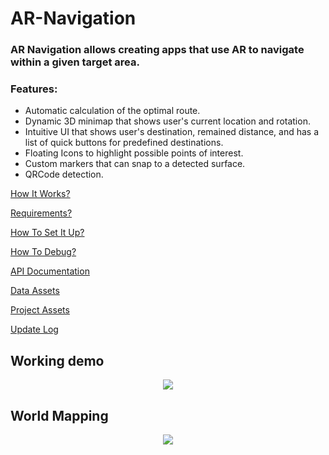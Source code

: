 # AR-Navigation

### AR Navigation allows creating apps that use AR to navigate within a given target area. 

### Features:
- Automatic calculation of the optimal route.
- Dynamic 3D minimap that shows user's current location and rotation.
- Intuitive UI that shows user's destination, remained distance, and has a list of quick buttons for predefined destinations.
- Floating Icons to highlight possible points of interest.
- Custom markers that can snap to a detected surface.
- QRCode detection. 

 [How It Works?](https://github.com/nesseratious/AR-Navigation/blob/master/Documentation/How-It-Works.md)
 
 [Requirements?](https://github.com/nesseratious/AR-Navigation/blob/master/Documentation/Requirements.md)
 
 [How To Set It Up?](https://github.com/nesseratious/AR-Navigation/blob/master/Documentation/AR-Navigation-How-To-Set-It-Up.md)
 
 [How To Debug?](https://github.com/nesseratious/AR-Navigation/blob/master/Documentation/Debug.md)

 [API Documentation](https://github.com/nesseratious/AR-Navigation/blob/master/API/API.md)
 
 [Data Assets](https://github.com/nesseratious/AR-Navigation/blob/master/API/DataAssets.md)
 
 [Project Assets](https://github.com/nesseratious/AR-Navigation/blob/master/API/ProjectAssets.md)
 
 [Update Log](https://github.com/nesseratious/AR-Navigation/blob/master/UpdateLog.md)
 
## Working demo
 <p align="center">
  <img src="https://github.com/nesseratious/AR-Navigation-Documentation/blob/master/Images/RPReplay_Final1579278581.gif" />
</p>
 
## World Mapping
<p align="center">
  <img src="https://github.com/nesseratious/AR-Navigation-Documentation/blob/master/Images/RPReplay_Final1579277884.gif" />
</p>
